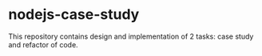 # nodejs-case-study
This repository contains design and implementation of 2 tasks: case study and refactor of code.
